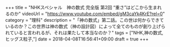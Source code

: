 +++
title =  "NHKスペシャル　神の数式 完全版 第2回 “重さ”はどこから生まれるのか"
videoUrl = "https://www.youtube.com/embed/gM3caYk4KrE?rel=0"
category = "理科"
description = "「神の数式」第二話。この世は何からできているのか？この世界は神の数式（神の設計図）によって全てのものが創り上げられていると言われるが、それは果たして本当なのか？"
tags = ["NHK,神の数式,ヒッグス粒子,"]
date = 2018-04-08T16:56:41+09:00
draft = true
+++

